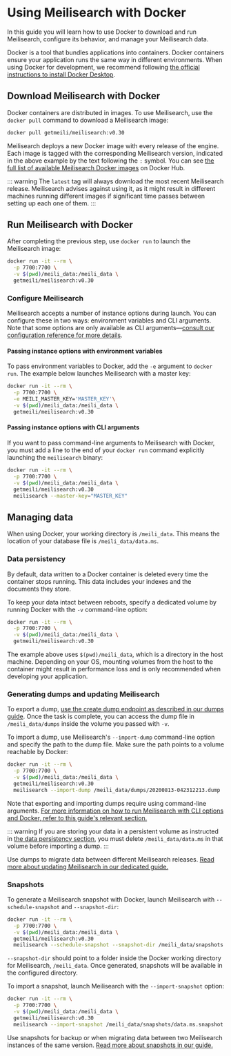 # Using Meilisearch with Docker

In this guide you will learn how to use Docker to download and run Meilisearch, configure its behavior, and manage your Meilisearch data.

Docker is a tool that bundles applications into containers. Docker containers ensure your application runs the same way in different environments. When using Docker for development, we recommend following [the official instructions to install Docker Desktop](https://docs.docker.com/get-docker/).

## Download Meilisearch with Docker

Docker containers are distributed in images. To use Meilisearch, use the `docker pull` command to download a Meilisearch image:

```sh
docker pull getmeili/meilisearch:v0.30
```

Meilisearch deploys a new Docker image with every release of the engine. Each image is tagged with the corresponding Meilisearch version, indicated in the above example by the text following the `:` symbol. You can see [the full list of available Meilisearch Docker images](https://hub.docker.com/r/getmeili/meilisearch/tags#!) on Docker Hub.

::: warning
The `latest` tag will always download the most recent Meilisearch release. Meilisearch advises against using it, as it might result in different machines running different images if significant time passes between setting up each one of them.
:::

## Run Meilisearch with Docker

After completing the previous step, use `docker run` to launch the Meilisearch image:

```sh
docker run -it --rm \
  -p 7700:7700 \
  -v $(pwd)/meili_data:/meili_data \
  getmeili/meilisearch:v0.30
```

### Configure Meilisearch

Meilisearch accepts a number of instance options during launch. You can configure these in two ways: environment variables and CLI arguments. Note that some options are only available as CLI arguments—[consult our configuration reference for more details](/learn/configuration/instance_options.md).

#### Passing instance options with environment variables

To pass environment variables to Docker, add the `-e` argument to `docker run`. The example below launches Meilisearch with a master key:

```sh
docker run -it --rm \
  -p 7700:7700 \
  -e MEILI_MASTER_KEY='MASTER_KEY'\
  -v $(pwd)/meili_data:/meili_data \
  getmeili/meilisearch:v0.30
```

#### Passing instance options with CLI arguments

If you want to pass command-line arguments to Meilisearch with Docker, you must add a line to the end of your `docker run` command explicitly launching the `meilisearch` binary:

```sh
docker run -it --rm \
  -p 7700:7700 \
  -v $(pwd)/meili_data:/meili_data \
  getmeili/meilisearch:v0.30
  meilisearch --master-key="MASTER_KEY"
```

## Managing data

When using Docker, your working directory is `/meili_data`. This means the location of your database file is `/meili_data/data.ms`.

### Data persistency

By default, data written to a Docker container is deleted every time the container stops running. This data includes your indexes and the documents they store.

To keep your data intact between reboots, specify a dedicated volume by running Docker with the `-v` command-line option:

```sh
docker run -it --rm \
  -p 7700:7700 \
  -v $(pwd)/meili_data:/meili_data \
  getmeili/meilisearch:v0.30
```

The example above uses `$(pwd)/meili_data`, which is a directory in the host machine. Depending on your OS, mounting volumes from the host to the container might result in performance loss and is only recommended when developing your application.

### Generating dumps and updating Meilisearch

To export a dump, [use the create dump endpoint as described in our dumps guide](/learn/advanced/dumps.md). Once the task is complete, you can access the dump file in `/meili_data/dumps` inside the volume you passed with `-v`.

To import a dump, use Meilisearch's `--import-dump` command-line option and specify the path to the dump file. Make sure the path points to a volume reachable by Docker:

```sh
docker run -it --rm \
  -p 7700:7700 \
  -v $(pwd)/meili_data:/meili_data \
  getmeili/meilisearch:v0.30
  meilisearch --import-dump /meili_data/dumps/20200813-042312213.dump
```

Note that exporting and importing dumps require using command-line arguments. [For more information on how to run Meilisearch with CLI options and Docker, refer to this guide's relevant section.](#passing-instance-options-with-cli-arguments)

::: warning
If you are storing your data in a persistent volume as instructed in [the data persistency section](#data-persistency), you must delete `/meili_data/data.ms` in that volume before importing a dump.
:::

Use dumps to migrate data between different Meilisearch releases. [Read more about updating Meilisearch in our dedicated guide.](/learn/advanced/updating.md)

### Snapshots

To generate a Meilisearch snapshot with Docker, launch Meilisearch with `--schedule-snapshot` and `--snapshot-dir`:

```sh
docker run -it --rm \
  -p 7700:7700 \
  -v $(pwd)/meili_data:/meili_data \
  getmeili/meilisearch:v0.30
  meilisearch --schedule-snapshot --snapshot-dir /meili_data/snapshots
```

`--snapshot-dir` should point to a folder inside the Docker working directory for Meilisearch, `/meili_data`. Once generated, snapshots will be available in the configured directory.

To import a snapshot, launch Meilisearch with the `--import-snapshot` option:

```sh
docker run -it --rm \
  -p 7700:7700 \
  -v $(pwd)/meili_data:/meili_data \
  getmeili/meilisearch:v0.30
  meilisearch --import-snapshot /meili_data/snapshots/data.ms.snapshot
```

Use snapshots for backup or when migrating data between two Meilisearch instances of the same version. [Read more about snapshots in our guide.](/learn/advanced/snapshots.md)
